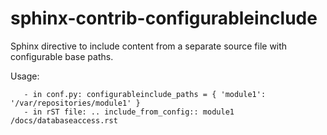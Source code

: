 sphinx-contrib-configurableinclude
==================================

Sphinx directive to include content from a separate source file with configurable base paths. 

Usage:

       - in conf.py: configurableinclude_paths = { 'module1': '/var/repositories/module1' }
       - in rST file: .. include_from_config:: module1 /docs/databaseaccess.rst
